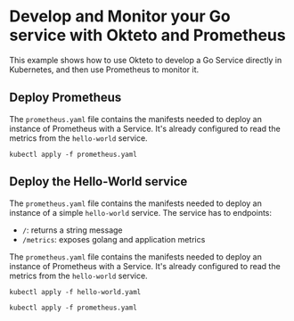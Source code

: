 # Develop and Monitor your Go service with Okteto and Prometheus

This example shows how to use Okteto to develop a Go Service directly in Kubernetes, and then use Prometheus to monitor it.

## Deploy Prometheus

The `prometheus.yaml` file contains the manifests needed to deploy an instance of Prometheus with a Service. It's already configured to read the metrics from the `hello-world` service.

```
kubectl apply -f prometheus.yaml
```

## Deploy the Hello-World service

The `prometheus.yaml` file contains the manifests needed to deploy an instance of a simple `hello-world` service. The service has to endpoints:

- `/`: returns a string message
- `/metrics`: exposes golang and application metrics 

The `prometheus.yaml` file contains the manifests needed to deploy an instance of Prometheus with a Service. It's already configured to read the metrics from the `hello-world` service.

```
kubectl apply -f hello-world.yaml
```

```
kubectl apply -f prometheus.yaml
```